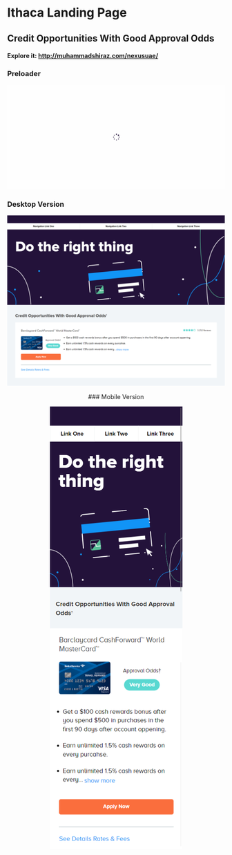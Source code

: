 # Ithaca Landing Page
## Credit Opportunities With Good Approval Odds
#### Explore it: http://muhammadshiraz.com/nexusuae/

### Preloader

<p align="center">
  <img src="etc/preloader.jpg">
</p>

### Desktop Version

<p align="center">
  <img src="etc/desktop_version.jpg">
</p>

<p align="center">
### Mobile Version
</p>

<p align="center">
  <img src="etc/mobile_version.jpg">
</p>